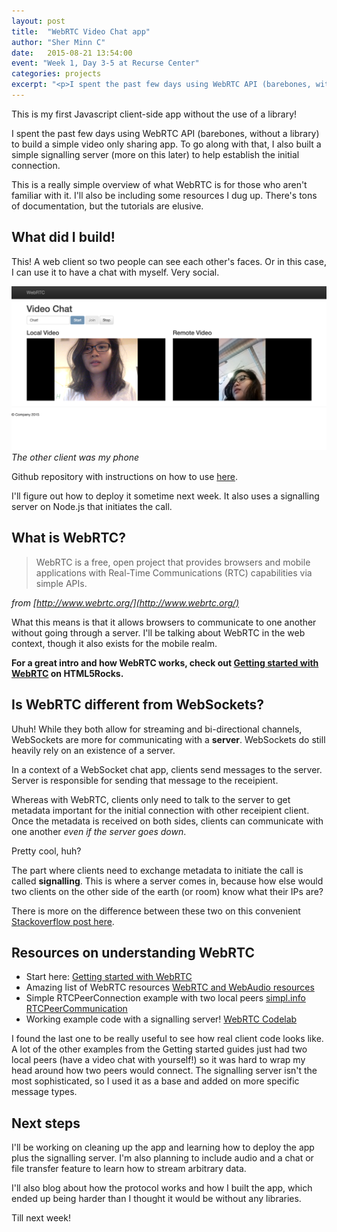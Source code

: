```yaml
---
layout: post
title:  "WebRTC Video Chat app"
author: "Sher Minn C"
date:   2015-08-21 13:54:00
event: "Week 1, Day 3-5 at Recurse Center"
categories: projects
excerpt: "<p>I spent the past few days using WebRTC API (barebones, without a library) to build a simple video only sharing app. To go along with that, I also built a simple signalling server (more on this later) to help establish the initial connection.</p>"
---
```


This is my first Javascript client-side app without the use of a library!

I spent the past few days using WebRTC API (barebones, without a library) to build a simple video only sharing app. To go along with that, I also built a simple signalling server (more on this later) to help establish the initial connection.

This is a really simple overview of what WebRTC is for those who aren't familiar with it. I'll also be including some resources I dug up. There's tons of documentation, but the tutorials are elusive.

## What did I build!

This! A web client so two people can see each other's faces. Or in this case, I can use it to have a chat with myself. Very social.

![video chat app](/assets/images/webrtc/chat-desktop.png)
_The other client was my phone_

Github repository with instructions on how to use [here](https://github.com/piratefsh/webrtc-video-chat).

I'll figure out how to deploy it sometime next week. It also uses a signalling server on Node.js that initiates the call.

## What is WebRTC?

<blockquote>WebRTC is a free, open project that provides browsers and mobile applications with Real-Time Communications (RTC) capabilities via simple APIs.</blockquote>

_from [http://www.webrtc.org/](http://www.webrtc.org/)_

What this means is that it allows browsers to communicate to one another without going through a server. I'll be talking about WebRTC in the web context, though it also exists for the mobile realm.

__For a great intro and how WebRTC works, check out [Getting started with WebRTC](http://www.html5rocks.com/en/tutorials/webrtc/basics/) on HTML5Rocks.__

## Is WebRTC different from WebSockets?

Uhuh! While they both allow for streaming and bi-directional channels, WebSockets are more for communicating with a __server__. WebSockets do still heavily rely on an existence of a server. 

In a context of a WebSocket chat app, clients send messages to the server. Server is responsible for sending that message to the receipient.

Whereas with WebRTC, clients only need to talk to the server to get metadata important for the initial connection with other receipient client. Once the metadata is received on both sides, clients can communicate with one another _even if the server goes down_. 

Pretty cool, huh?

The part where clients need to exchange metadata to initiate the call is called __signalling__. This is where a server comes in, because how else would two clients on the other side of the earth (or room) know what their IPs are?


There is more on the difference between these two on this convenient [Stackoverflow post here](http://stackoverflow.com/questions/18799364/webrtc-vs-websockets-if-webrtc-can-do-video-audio-and-data-why-do-i-need-web).

## Resources on understanding WebRTC

* Start here: [Getting started with WebRTC](http://www.html5rocks.com/en/tutorials/webrtc/basics/)
* Amazing list of WebRTC resources [WebRTC and WebAudio resources](https://docs.google.com/document/d/1idl_NYQhllFEFqkGQOLv8KBK8M3EVzyvxnKkHl4SuM8/edit#)
* Simple RTCPeerConnection example with two local peers [simpl.info RTCPeerCommunication](http://www.simpl.info/rtcpeerconnection/)
* Working example code with a signalling server! [WebRTC Codelab](https://bitbucket.org/webrtc/codelab)

I found the last one to be really useful to see how real client code looks like. A lot of the other examples from the Getting started guides just had two local peers (have a video chat with yourself!) so it was hard to wrap my head around how two peers would connect. The signalling server isn't the most sophisticated, so I used it as a base and added on more specific message types. 

## Next steps

I'll be working on cleaning up the app and learning how to deploy the app plus the signalling server. I'm also planning to include audio and a chat or file transfer feature to learn how to stream arbitrary data. 

I'll also blog about how the protocol works and how I built the app, which ended up being harder than I thought it would be without any libraries.

Till next week!




